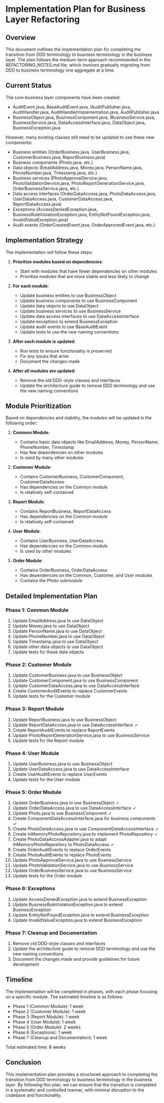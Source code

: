 # Implementation Plan for Business Layer Refactoring

## Overview

This document outlines the implementation plan for completing the transition from DDD terminology to business terminology in the business layer. The plan follows the medium-term approach recommended in the REFACTORING_NOTES.md file, which involves gradually migrating from DDD to business terminology one aggregate at a time.

## Current Status

The core business layer components have been created:
- AuditEvent.java, BaseAuditEvent.java, IAuditPublisher.java, AuditHandler.java, AuditHandlerImplementation.java, AuditPublisher.java
- BusinessObject.java, BusinessComponent.java, IBusinessService.java, BusinessService.java, DataAccessInterface.java, DataObject.java, BusinessException.java

However, many existing classes still need to be updated to use these new components:
- Business entities (OrderBusiness.java, UserBusiness.java, CustomerBusiness.java, ReportBusiness.java)
- Business components (Photo.java, etc.)
- Data objects (EmailAddress.java, Money.java, PersonName.java, PhoneNumber.java, Timestamp.java, etc.)
- Business services (PhotoApprovalService.java, PhotoValidationService.java, PhotoReportGenerationService.java, OrderBusinessService.java, etc.)
- Data access interfaces (OrderDataAccess.java, PhotoDataAccess.java, UserDataAccess.java, CustomerDataAccess.java, ReportDataAccess.java)
- Exceptions (AccessDeniedException.java, BusinessRuleViolationException.java, EntityNotFoundException.java, InvalidValueException.java)
- Audit events (OrderCreatedEvent.java, OrderApprovedEvent.java, etc.)

## Implementation Strategy

The implementation will follow these steps:

1. **Prioritize modules based on dependencies**:
   - Start with modules that have fewer dependencies on other modules
   - Prioritize modules that are more stable and less likely to change

2. **For each module**:
   - Update business entities to use BusinessObject
   - Update business components to use BusinessComponent
   - Update data objects to use DataObject
   - Update business services to use BusinessService
   - Update data access interfaces to use DataAccessInterface
   - Update exceptions to extend BusinessException
   - Update audit events to use BaseAuditEvent
   - Update tests to use the new naming conventions

3. **After each module is updated**:
   - Run tests to ensure functionality is preserved
   - Fix any issues that arise
   - Document the changes made

4. **After all modules are updated**:
   - Remove the old DDD-style classes and interfaces
   - Update the architecture guide to remove DDD terminology and use the new naming conventions

## Module Prioritization

Based on dependencies and stability, the modules will be updated in the following order:

1. **Common Module**:
   - Contains basic data objects like EmailAddress, Money, PersonName, PhoneNumber, Timestamp
   - Has few dependencies on other modules
   - Is used by many other modules

2. **Customer Module**:
   - Contains CustomerBusiness, CustomerComponent, CustomerDataAccess
   - Has dependencies on the Common module
   - Is relatively self-contained

3. **Report Module**:
   - Contains ReportBusiness, ReportDataAccess
   - Has dependencies on the Common module
   - Is relatively self-contained

4. **User Module**:
   - Contains UserBusiness, UserDataAccess
   - Has dependencies on the Common module
   - Is used by other modules

5. **Order Module**:
   - Contains OrderBusiness, OrderDataAccess
   - Has dependencies on the Common, Customer, and User modules
   - Contains the Photo submodule

## Detailed Implementation Plan

### Phase 1: Common Module

1. Update EmailAddress.java to use DataObject
2. Update Money.java to use DataObject
3. Update PersonName.java to use DataObject
4. Update PhoneNumber.java to use DataObject
5. Update Timestamp.java to use DataObject
6. Update other data objects to use DataObject
7. Update tests for these data objects

### Phase 2: Customer Module

1. Update CustomerBusiness.java to use BusinessObject
2. Update CustomerComponent.java to use BusinessComponent
3. Update CustomerDataAccess.java to use DataAccessInterface
4. Create CustomerAuditEvents to replace CustomerEvents
5. Update tests for the Customer module

### Phase 3: Report Module

1. Update ReportBusiness.java to use BusinessObject
2. Update ReportDataAccess.java to use DataAccessInterface ✓
3. Create ReportAuditEvents to replace ReportEvents
4. Update PhotoReportGenerationService.java to use BusinessService
5. Update tests for the Report module

### Phase 4: User Module

1. Update UserBusiness.java to use BusinessObject
2. Update UserDataAccess.java to use DataAccessInterface
3. Create UserAuditEvents to replace UserEvents
4. Update tests for the User module

### Phase 5: Order Module

1. Update OrderBusiness.java to use BusinessObject ✓
2. Update OrderDataAccess.java to use DataAccessInterface ✓
3. Update Photo.java to use BusinessComponent ✓
4. Create ComponentDataAccessInterface.java for business components ✓
5. Create PhotoDataAccess.java to use ComponentDataAccessInterface ✓
6. Create InMemoryPhotoRepository.java to implement PhotoRepository ✓
7. Create PhotoDataAccessAdapter.java to adapt InMemoryPhotoRepository to PhotoDataAccess ✓
8. Create OrderAuditEvents to replace OrderEvents
9. Create PhotoAuditEvents to replace PhotoEvents
10. Update PhotoApprovalService.java to use BusinessService
11. Update PhotoValidationService.java to use BusinessService
12. Update OrderBusinessService.java to use BusinessService
13. Update tests for the Order module

### Phase 6: Exceptions

1. Update AccessDeniedException.java to extend BusinessException
2. Update BusinessRuleViolationException.java to extend BusinessException
3. Update EntityNotFoundException.java to extend BusinessException
4. Update InvalidValueException.java to extend BusinessException

### Phase 7: Cleanup and Documentation

1. Remove old DDD-style classes and interfaces
2. Update the architecture guide to remove DDD terminology and use the new naming conventions
3. Document the changes made and provide guidelines for future development

## Timeline

The implementation will be completed in phases, with each phase focusing on a specific module. The estimated timeline is as follows:

- Phase 1 (Common Module): 1 week
- Phase 2 (Customer Module): 1 week
- Phase 3 (Report Module): 1 week
- Phase 4 (User Module): 1 week
- Phase 5 (Order Module): 2 weeks
- Phase 6 (Exceptions): 1 week
- Phase 7 (Cleanup and Documentation): 1 week

Total estimated time: 8 weeks

## Conclusion

This implementation plan provides a structured approach to completing the transition from DDD terminology to business terminology in the business layer. By following this plan, we can ensure that the transition is completed in a systematic and controlled manner, with minimal disruption to the codebase and functionality.

